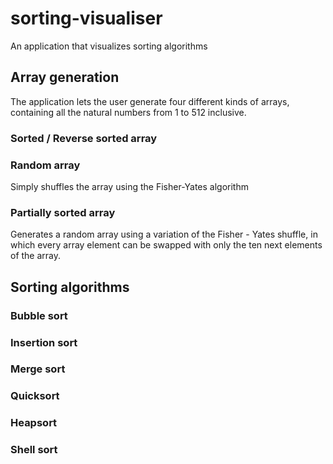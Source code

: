 # sorting-visualiser
An application that visualizes sorting algorithms

## Array generation
The application lets the user generate four different kinds of arrays, containing all the natural numbers from 1 to 512 inclusive. 
### Sorted / Reverse sorted array
### Random array 
Simply shuffles the array using the Fisher-Yates algorithm
### Partially sorted array
Generates a random array using a variation of the Fisher - Yates shuffle, in which every array element can be swapped with only the ten next elements of the array.


## Sorting algorithms
### Bubble sort
### Insertion sort
### Merge sort
### Quicksort
### Heapsort
### Shell sort 
